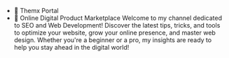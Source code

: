 - 👋 Themx Portal
- 👀 Online Digital Product Marketplace
Welcome to my channel dedicated to SEO and Web Development! Discover the latest tips, tricks, and tools to optimize your website, grow your online presence, and master web design. Whether you're a beginner or a pro, my insights are ready to help you stay ahead in the digital world!

<!---
themxportal is a ✨ special ✨ repository because its `README.md` (this file) appears on your GitHub profile.
You can click the Preview link to take a look at your changes.
--->
